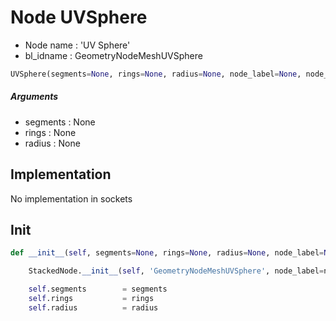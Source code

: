 # Node UVSphere

- Node name : 'UV Sphere'
- bl_idname : GeometryNodeMeshUVSphere


``` python
UVSphere(segments=None, rings=None, radius=None, node_label=None, node_color=None)
```
##### Arguments

- segments : None
- rings : None
- radius : None

## Implementation

No implementation in sockets

## Init

``` python
def __init__(self, segments=None, rings=None, radius=None, node_label=None, node_color=None):

    StackedNode.__init__(self, 'GeometryNodeMeshUVSphere', node_label=node_label, node_color=node_color)

    self.segments        = segments
    self.rings           = rings
    self.radius          = radius
```
